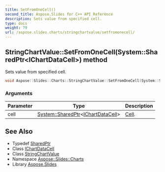 ```yaml
---
title: SetFromOneCell()
second_title: Aspose.Slides for C++ API Reference
description: Sets value from specified cell.
type: docs
weight: 79
url: /aspose.slides.charts/stringchartvalue/setfromonecell/
---
```

## StringChartValue::SetFromOneCell(System::SharedPtr\<IChartDataCell\>) method


Sets value from specified cell.

```cpp
void Aspose::Slides::Charts::StringChartValue::SetFromOneCell(System::SharedPtr<IChartDataCell> cell) override
```


### Arguments

| Parameter | Type | Description |
| --- | --- | --- |
| cell | [System::SharedPtr](../../../system/sharedptr/)\<[IChartDataCell](../../ichartdatacell/)\> | [Cell](../../../aspose.slides/cell/). |

## See Also

* Typedef [SharedPtr](../../../system/sharedptr/)
* Class [IChartDataCell](../../ichartdatacell/)
* Class [StringChartValue](../)
* Namespace [Aspose::Slides::Charts](../../)
* Library [Aspose.Slides](../../../)